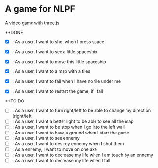 A game for NLPF
===============

A video game with three.js

**DONE

- [X] : As a user, I want to shot when I press space
- [X] : As a user, I want to see a little spaceship
- [X] : As a user, I want to move this little spaceship
- [X] : As a user, I want to a map with a tiles
- [X] : As a user, I want to fall when I have no tile under me
- [X] : As a user, I want to restart the game, if I fall


**TO DO

- [ ] : As a user, I want to turn right/left to be able to change my direction (right/left)
- [ ] : As a user, I want a better light to be able to see all the map
- [ ] : As a user, I want to be stop when I go into the left wall
- [ ] : As a user, I want to have a ground when I start the game
- [ ] : As a user, I want to see ennemy
- [ ] : As a user, I want to destroy ennemy when I shot them
- [ ] : As a ennemy, I want to move on one axe
- [ ] : As a user, I want to decrease my life when I am touch by an ennemy
- [ ] : As a user, I want to decrease my life when I fall 
